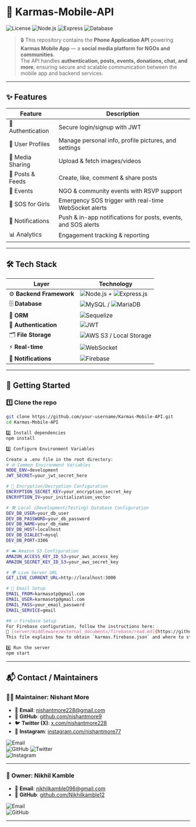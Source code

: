 # 📱 Karmas-Mobile-API

![License](https://img.shields.io/badge/license-Proprietary-red)
![Node.js](https://img.shields.io/badge/Node.js-18.x-green)
![Express](https://img.shields.io/badge/Backend-Express-blue)
![Database](https://img.shields.io/badge/Database-MySQL-orange)

> 🔒 This repository contains the **Phone Application API** powering **Karmas Mobile App** — a **social media platform for NGOs and communities**.  
The API handles **authentication, posts, events, donations, chat, and more**, ensuring secure and scalable communication between the mobile app and backend services.

---

## ✨ Features

| Feature | Description |
|---------|-------------|
| 🔑 Authentication | Secure login/signup with JWT |
| 👤 User Profiles | Manage personal info, profile pictures, and settings |
| 📸 Media Sharing | Upload & fetch images/videos |
| 📝 Posts & Feeds | Create, like, comment & share posts |
| 📅 Events | NGO & community events with RSVP support |
| 🚨 SOS for Girls | Emergency SOS trigger with real-time WebSocket alerts |
| 🔔 Notifications | Push & in-app notifications for posts, events, and SOS alerts |
| 📊 Analytics | Engagement tracking & reporting |

---

## 🛠️ Tech Stack

| Layer | Technology |
|-------|-------------|
| ⚙️ **Backend Framework** | ![Node.js](https://img.shields.io/badge/Node.js-339933?style=for-the-badge&logo=nodedotjs&logoColor=white) + ![Express.js](https://img.shields.io/badge/Express.js-000000?style=for-the-badge&logo=express&logoColor=white) |
| 🗄️ **Database** | ![MySQL](https://img.shields.io/badge/MySQL-4479A1?style=for-the-badge&logo=mysql&logoColor=white) / ![MariaDB](https://img.shields.io/badge/MariaDB-003545?style=for-the-badge&logo=mariadb&logoColor=white) |
| 🔄 **ORM** | ![Sequelize](https://img.shields.io/badge/Sequelize-52B0E7?style=for-the-badge&logo=sequelize&logoColor=white) |
| 🔑 **Authentication** | ![JWT](https://img.shields.io/badge/JWT-black?style=for-the-badge&logo=jsonwebtokens&logoColor=white) |
| 🗂️ **File Storage** | ![AWS S3](https://img.shields.io/badge/AWS%20S3-569A31?style=for-the-badge&logo=amazons3&logoColor=white) / Local Storage |
| ⚡ **Real-time** | ![WebSocket](https://img.shields.io/badge/WebSocket-000000?style=for-the-badge&logo=socketdotio&logoColor=white) |
| 🔔 **Notifications** | ![Firebase](https://img.shields.io/badge/Firebase-FFCA28?style=for-the-badge&logo=firebase&logoColor=black) |

---

## 🚀 Getting Started

### 1️⃣ Clone the repo
```bash
git clone https://github.com/your-username/Karmas-Mobile-API.git
cd Karmas-Mobile-API

2️⃣ Install dependencies
npm install

3️⃣ Configure Environment Variables

Create a .env file in the root directory:
# 🌐 Common Environment Variables
NODE_ENV=development
JWT_SECRET=your_jwt_secret_here

# 🔐 Encryption/Decryption Configuration
ENCRYPTION_SECRET_KEY=your_encryption_secret_key
ENCRYPTION_IV=your_initialization_vector

# 🛠️ Local (Development/Testing) Database Configuration
DEV_DB_USER=your_db_user
DEV_DB_PASSWORD=your_db_password
DEV_DB_NAME=your_db_name
DEV_DB_HOST=localhost
DEV_DB_DIALECT=mysql
DEV_DB_PORT=3306

# ☁️ Amazon S3 Configuration
AMAZON_ACCESS_KEY_ID_S3=your_aws_access_key
AMAZON_SECRET_KEY_ID_S3=your_aws_secret_key

# 🌍 Live Server URL
GET_LIVE_CURRENT_URL=http://localhost:3000

# 📧 Email Setup
EMAIL_FROM=karmasotp@gmail.com
EMAIL_USER=karmasotp@gmail.com
EMAIL_PASS=your_email_password
EMAIL_SERVICE=gmail

## 🔥 Firebase Setup
For Firebase configuration, follow the instructions here:  
📂 [server/middleware/external_documents/firebase/read.md](https://github.com/Nikhilkamble12/Karmas-website-API/blob/main/server/middleware/external_documents/firebase/read.md)
This file explains how to obtain `karmas.firebase.json` and where to store it.

4️⃣ Run the server
npm start
```
---

## 📬 Contact / Maintainers  

### 👨‍💻 Maintainer: Nishant More  
- 📧 **Email**: [nishantmore228@gmail.com](mailto:nishantmore228@gmail.com)  
- 🐙 **GitHub**: [github.com/nishantmore9](https://github.com/nishantmore9)  
- 🐦 **Twitter (X)**: [x.com/nishantmore228](https://x.com/nishantmore228)  
- 📸 **Instagram**: [instagram.com/nishantmore77](https://www.instagram.com/nishantmore77/)  

![Email](https://img.shields.io/badge/Email-nishantmore228%40gmail.com-red?logo=gmail&logoColor=white)  
![GitHub](https://img.shields.io/badge/GitHub-nishantmore9-black?logo=github)
![Twitter](https://img.shields.io/badge/Twitter-%40nishantmore228-1DA1F2?logo=twitter&logoColor=white)  
![Instagram](https://img.shields.io/badge/Instagram-%40nishantmore77-E4405F?logo=instagram&logoColor=white)  

---

### 👑 Owner: Nikhil Kamble  
- 📧 **Email**: [nikhilkamble096@gmail.com](mailto:nikhilkamble096@gmail.com)  
- 🐙 **GitHub**: [github.com/Nikhilkamble12](https://github.com/Nikhilkamble12)  

![Email](https://img.shields.io/badge/Email-nikhilkamble096%40gmail.com-red?logo=gmail&logoColor=white)  
![GitHub](https://img.shields.io/badge/GitHub-Nikhilkamble12-black?logo=github)  


---
